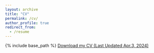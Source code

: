 ```yaml
---
layout: archive
title: "CV"
permalink: /cv/
author_profile: true
redirect_from:
  - /resume
---
```


{% include base_path %}
[Download my CV (Last Updated Apr.3, 2024)]({{base_path}}/files/Fei_CV.pdf)